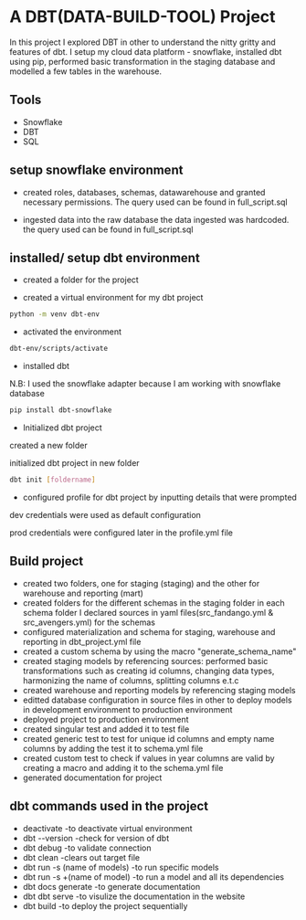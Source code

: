 
# A DBT(DATA-BUILD-TOOL) Project

In this project I explored DBT in other to understand the nitty gritty and features of dbt. I setup my cloud data platform - snowflake, installed dbt using pip, performed basic transformation in the staging database and modelled a few tables in the warehouse.




## Tools
* Snowflake
* DBT 
* SQL



## setup snowflake environment
* created roles, databases, schemas, datawarehouse and granted necessary permissions. The query used can be found in full_script.sql

* ingested data into the raw database
the data ingested was hardcoded. the query used can be found in full_script.sql

## installed/ setup dbt environment
* created a folder for the project

* created a virtual environment for my dbt project
```bash
python -m venv dbt-env
```     
* activated the environment
```bash      
dbt-env/scripts/activate
```
* installed dbt

N.B: I used the snowflake adapter because I am working with snowflake database

```bash
pip install dbt-snowflake
```
* Initialized dbt project

created a new folder

initialized dbt project in new folder

```bash
dbt init [foldername]
```

* configured profile for dbt project by inputting details that were prompted

dev credentials were used as default configuration

prod credentials were configured later in the profile.yml file 

## Build project
* created two folders, one for staging (staging) and the other for warehouse and reporting (mart)
* created folders for the different schemas in the staging folder
in each schema folder I declared sources in yaml files(src_fandango.yml & src_avengers.yml) for the schemas
* configured materialization and schema for staging, warehouse and reporting in dbt_project.yml file
* created a custom schema by using the macro "generate_schema_name"
* created staging models by referencing sources: 
performed basic transformations such as creating id columns, changing data types, harmonizing the name of columns, splitting columns e.t.c
* created warehouse and reporting models by referencing staging models
* editted database configuration in source files in other to deploy models in development environment to production environment
* deployed project to production environment
* created singular test and added it to test file
* created generic test to test for unique id columns and empty name columns by adding the test it to schema.yml file 
* created custom test to check if values in year columns are valid by creating a macro and adding it to the schema.yml file 
* generated documentation for project

 

## dbt commands used in the project

* deactivate     -to deactivate virtual environment
* dbt --version  -check for version of dbt
* dbt debug      -to validate connection
* dbt clean      -clears out target file
* dbt run -s (name of models)  -to run specific models
* dbt run -s +(name of model)  -to run a model and all its dependencies
* dbt docs generate            -to generate documentation
* dbt dbt serve                -to visulize the documentation in the website
* dbt build                    -to deploy the project sequentially



